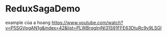 # ReduxSagaDemo
example của a hoang
https://www.youtube.com/watch?v=P5SGVpgAN1g&index=42&list=PLWBrqglnjNl31S91FFE63DtuRc9v9LSGl
